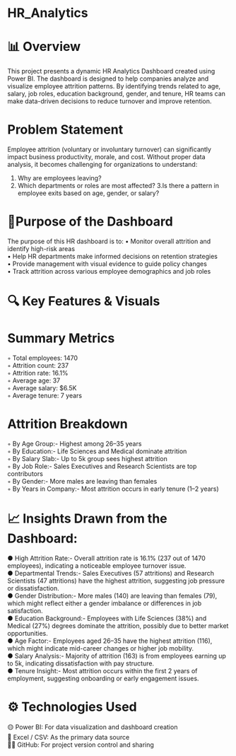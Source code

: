 # HR_Analytics
# 📊 Overview
This project presents a dynamic HR Analytics Dashboard created using Power BI. The dashboard is designed to help companies analyze and visualize employee attrition patterns. By identifying trends related to age, salary, job roles, education background, gender, and tenure, HR teams can make data-driven decisions to reduce turnover and improve retention.
# Problem Statement
Employee attrition (voluntary or involuntary turnover) can significantly impact business productivity, morale, and cost. Without proper data analysis, it becomes challenging for organizations to understand:
1. Why are employees leaving?
2. Which departments or roles are most affected?
3.Is there a pattern in employee exits based on age, gender, or salary?
# 🎯Purpose of the Dashboard
The purpose of this HR dashboard is to:
  • Monitor overall attrition and identify high-risk areas     
  • Help HR departments make informed decisions on retention strategies      
  • Provide management with visual evidence to guide policy changes      
  • Track attrition across various employee demographics and job roles      
# 🔍 Key Features & Visuals
# Summary Metrics
  ◦ Total employees: 1470     
  ◦ Attrition count: 237    
  ◦ Attrition rate: 16.1%      
  ◦ Average age: 37      
  ◦ Average salary: $6.5K      
  ◦ Average tenure: 7 years     
# Attrition Breakdown
  ◦ By Age Group:- Highest among 26–35 years       
  ◦ By Education:- Life Sciences and Medical dominate attrition  
  ◦ By Salary Slab:- Up to 5k group sees highest attrition     
  ◦ By Job Role:- Sales Executives and Research Scientists are top contributors    
  ◦ By Gender:- More males are leaving than females      
  ◦ By Years in Company:- Most attrition occurs in early tenure (1–2 years)      
# 📈 Insights Drawn from the Dashboard:
  ● High Attrition Rate:- Overall attrition rate is 16.1% (237 out of 1470 employees), indicating a noticeable employee turnover issue.     
  ● Departmental Trends:- Sales Executives (57 attritions) and Research Scientists (47 attritions) have the highest attrition, suggesting job pressure or dissatisfaction.   
  ● Gender Distribution:- More males (140) are leaving than females (79), which might reflect either a gender imbalance or differences in job satisfaction.    
  ● Education Background:- Employees with Life Sciences (38%) and Medical (27%) degrees dominate the attrition, possibly due to better market opportunities.    
  ● Age Factor:- Employees aged 26–35 have the highest attrition (116), which might indicate mid-career changes or higher job mobility.       
  ● Salary Analysis:- Majority of attrition (163) is from employees earning up to 5k, indicating dissatisfaction with pay structure.      
  ● Tenure Insight:- Most attrition occurs within the first 2 years of employment, suggesting onboarding or early engagement issues.    
# ⚙️ Technologies Used
  🟡 Power BI: For data visualization and dashboard creation          
  📗 Excel / CSV: As the primary data source       
  🐱‍💻 GitHub: For project version control and sharing     
